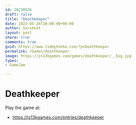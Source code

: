 ```yaml
---
id: 20230526
draft: false
title: "Deathkeeper"
date: 2023-05-26T20:00:00+00:00
author: Sorskoot
layout: post
share: true
comments: true
guid: https://www.timmykokke.com/?p=Deathkeeper
permalink: /Games/Deathkeeper
image: https://js13kgames.com/games/deathkeeper/__big.jpg
types: 
- GameJam

---
```


# Deathkeeper

Play the game at: 
- https://js13kgames.com/entries/deathkeeper
